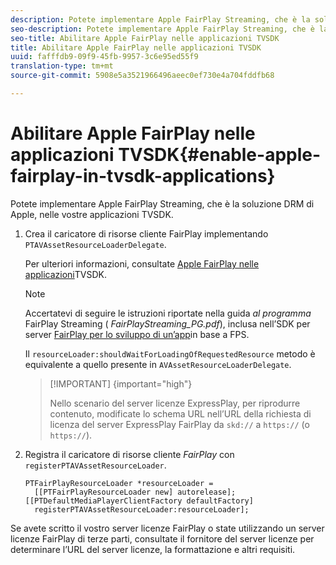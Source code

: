 ```yaml
---
description: Potete implementare Apple FairPlay Streaming, che è la soluzione DRM di Apple, nelle vostre applicazioni TVSDK.
seo-description: Potete implementare Apple FairPlay Streaming, che è la soluzione DRM di Apple, nelle vostre applicazioni TVSDK.
seo-title: Abilitare Apple FairPlay nelle applicazioni TVSDK
title: Abilitare Apple FairPlay nelle applicazioni TVSDK
uuid: fafffdb9-09f9-45fb-9957-3c6e95ed55f9
translation-type: tm+mt
source-git-commit: 5908e5a3521966496aeec0ef730e4a704fddfb68

---
```



# Abilitare Apple FairPlay nelle applicazioni TVSDK{#enable-apple-fairplay-in-tvsdk-applications}

Potete implementare Apple FairPlay Streaming, che è la soluzione DRM di Apple, nelle vostre applicazioni TVSDK.

1. Crea il caricatore di risorse cliente FairPlay implementando `PTAVAssetResourceLoaderDelegate`.

   Per ulteriori informazioni, consultate [Apple FairPlay nelle applicazioni](../../c-psdk-ios-1.4-drm-content-security/c-psdk-ios-1.4-apple-fairplay-tvsdk/c-psdk-ios-1.4-apple-fairplay-tvsdk.md)TVSDK.

   >[!NOTE]
   >
   >Accertatevi di seguire le istruzioni riportate nella guida *al programma* FairPlay Streaming ( *FairPlayStreaming_PG.pdf*), inclusa nell’SDK per server [FairPlay per lo sviluppo di un’app](https://developer.apple.com/services-account/download?path=/Developer_Tools/FairPlay_Streaming_SDK/FairPlay_Streaming_Server_SDK.zip)in base a FPS.

   Il `resourceLoader:shouldWaitForLoadingOfRequestedResource` metodo è equivalente a quello presente in `AVAssetResourceLoaderDelegate`.

   >[!IMPORTANT] {important=&quot;high&quot;}
   >
   >Nello scenario del server licenze ExpressPlay, per riprodurre contenuto, modificate lo schema URL nell’URL della richiesta di licenza del server ExpressPlay FairPlay da `skd://` a `https://` (o `https://`).

1. Registra il caricatore di risorse cliente *FairPlay* con `registerPTAVAssetResourceLoader`.

   ```
   PTFairPlayResourceLoader *resourceLoader =  
     [[PTFairPlayResourceLoader new] autorelease];  
   [[PTDefaultMediaPlayerClientFactory defaultFactory]  
     registerPTAVAssetResourceLoader:resourceLoader];
   ```

Se avete scritto il vostro server licenze FairPlay o state utilizzando un server licenze FairPlay di terze parti, consultate il fornitore del server licenze per determinare l’URL del server licenze, la formattazione e altri requisiti.
